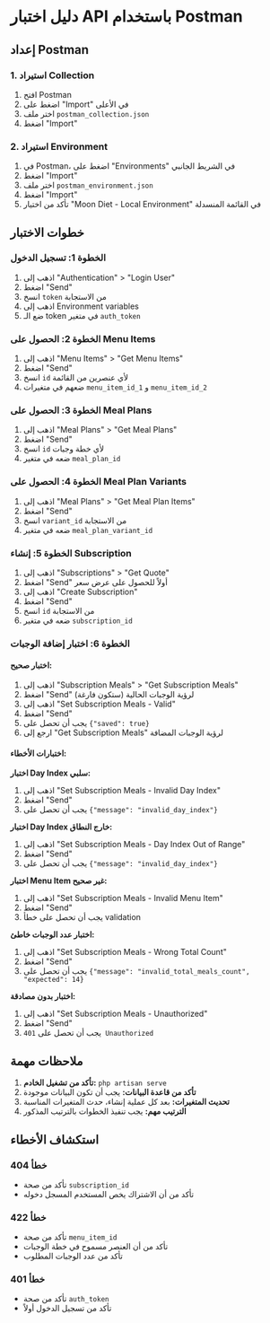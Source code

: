 # دليل اختبار API باستخدام Postman

## إعداد Postman

### 1. استيراد Collection
1. افتح Postman
2. اضغط على "Import" في الأعلى
3. اختر ملف `postman_collection.json`
4. اضغط "Import"

### 2. استيراد Environment
1. في Postman، اضغط على "Environments" في الشريط الجانبي
2. اضغط "Import"
3. اختر ملف `postman_environment.json`
4. اضغط "Import"
5. تأكد من اختيار "Moon Diet - Local Environment" في القائمة المنسدلة

## خطوات الاختبار

### الخطوة 1: تسجيل الدخول
1. اذهب إلى "Authentication" > "Login User"
2. اضغط "Send"
3. انسخ `token` من الاستجابة
4. اذهب إلى Environment variables
5. ضع الـ token في متغير `auth_token`

### الخطوة 2: الحصول على Menu Items
1. اذهب إلى "Menu Items" > "Get Menu Items"
2. اضغط "Send"
3. انسخ `id` لأي عنصرين من القائمة
4. ضعهم في متغيرات `menu_item_id_1` و `menu_item_id_2`

### الخطوة 3: الحصول على Meal Plans
1. اذهب إلى "Meal Plans" > "Get Meal Plans"
2. اضغط "Send"
3. انسخ `id` لأي خطة وجبات
4. ضعه في متغير `meal_plan_id`

### الخطوة 4: الحصول على Meal Plan Variants
1. اذهب إلى "Meal Plans" > "Get Meal Plan Items"
2. اضغط "Send"
3. انسخ `variant_id` من الاستجابة
4. ضعه في متغير `meal_plan_variant_id`

### الخطوة 5: إنشاء Subscription
1. اذهب إلى "Subscriptions" > "Get Quote"
2. اضغط "Send" أولاً للحصول على عرض سعر
3. اذهب إلى "Create Subscription"
4. اضغط "Send"
5. انسخ `id` من الاستجابة
6. ضعه في متغير `subscription_id`

### الخطوة 6: اختبار إضافة الوجبات

#### اختبار صحيح:
1. اذهب إلى "Subscription Meals" > "Get Subscription Meals"
2. اضغط "Send" لرؤية الوجبات الحالية (ستكون فارغة)
3. اذهب إلى "Set Subscription Meals - Valid"
4. اضغط "Send"
5. يجب أن تحصل على `{"saved": true}`
6. ارجع إلى "Get Subscription Meals" لرؤية الوجبات المضافة

#### اختبارات الأخطاء:

**اختبار Day Index سلبي:**
1. اذهب إلى "Set Subscription Meals - Invalid Day Index"
2. اضغط "Send"
3. يجب أن تحصل على `{"message": "invalid_day_index"}`

**اختبار Day Index خارج النطاق:**
1. اذهب إلى "Set Subscription Meals - Day Index Out of Range"
2. اضغط "Send"
3. يجب أن تحصل على `{"message": "invalid_day_index"}`

**اختبار Menu Item غير صحيح:**
1. اذهب إلى "Set Subscription Meals - Invalid Menu Item"
2. اضغط "Send"
3. يجب أن تحصل على خطأ validation

**اختبار عدد الوجبات خاطئ:**
1. اذهب إلى "Set Subscription Meals - Wrong Total Count"
2. اضغط "Send"
3. يجب أن تحصل على `{"message": "invalid_total_meals_count", "expected": 14}`

**اختبار بدون مصادقة:**
1. اذهب إلى "Set Subscription Meals - Unauthorized"
2. اضغط "Send"
3. يجب أن تحصل على `401 Unauthorized`

## ملاحظات مهمة

1. **تأكد من تشغيل الخادم:** `php artisan serve`
2. **تأكد من قاعدة البيانات:** يجب أن تكون البيانات موجودة
3. **تحديث المتغيرات:** بعد كل عملية إنشاء، حدث المتغيرات المناسبة
4. **الترتيب مهم:** يجب تنفيذ الخطوات بالترتيب المذكور

## استكشاف الأخطاء

### خطأ 404
- تأكد من صحة `subscription_id`
- تأكد من أن الاشتراك يخص المستخدم المسجل دخوله

### خطأ 422
- تأكد من صحة `menu_item_id`
- تأكد من أن العنصر مسموح في خطة الوجبات
- تأكد من عدد الوجبات المطلوب

### خطأ 401
- تأكد من صحة `auth_token`
- تأكد من تسجيل الدخول أولاً
